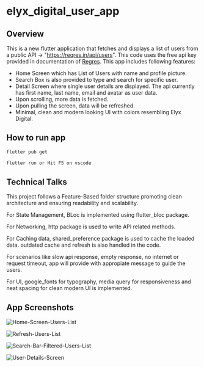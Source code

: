 # elyx_digital_user_app

## Overview
This is a new flutter application that fetches and displays a list of users from a public API -> "https://reqres.in/api/users". This code uses the free api key provided in documentation of [Regres](https://reqres.in). This app includes following features:

 + Home Screen which has List of Users with name and profile picture.
 + Search Box is also provided to type and search for specific user.
 + Detail Screen where single user details are displayed. The api currently has first name, last name, email and avatar as user data.
 + Upon scrolling, more data is fetched.
 + Upon pulling the screen, data will be refreshed.
 + Minimal, clean and modern looking UI with colors resembling Elyx Digital.


## How to run app

```bash
flutter pub get

flutter run or Hit F5 on vscode
```


## Technical Talks
 This project follows a Feature-Based folder structure promoting clean architecture and ensuring readability and scalability.

 For State Management, BLoc is implemented using flutter_bloc package.

 For Networking, http package is used to write API related methods.

 For Caching data, shared_preference package is used to cache the loaded data. outdated cache and refresh is also handled in the code.

 For scenarios like slow api response, empty response, no internet or request timeout, app will provide with appropiate message to guide the users.

 For UI, google_fonts for typography, media query for responsiveness and neat spacing for clean modern UI is implemented.


## App Screenshots 
![Home-Screen-Users-List](app_images\Home-Screen-Users-List.png)

![Refresh-Users-List](app_images\Refresh-Users-List.png)

![Search-Bar-Filtered-Users-List](app_images\Search-Bar-Filtered-Users-List.png)

![User-Details-Screen](app_images\User-Details-Screen.png)
